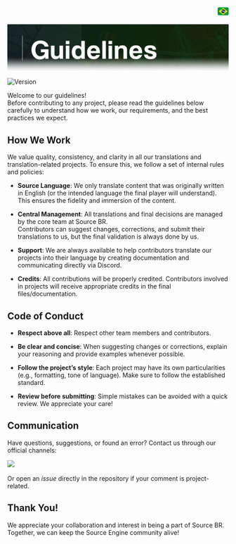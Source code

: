 <!DOCTYPE html>
<div align="right">
    <a href="https://github.com/source-br/.github/blob/main/Guidelines/DIRETRIZES.md" target="_blank">
        <img src="https://github.com/source-br/.github/blob/main/imagens/flag_br.png" height="25" width="25">
    </a>
</div>

![](../imagens/guidelines.png)

![Version](https://img.shields.io/badge/Guidelines-V.1-43ff43.svg)

Welcome to our guidelines!   
Before contributing to any project, please read the guidelines below carefully to understand how we work, our requirements, and the best practices we expect.

## How We Work

We value quality, consistency, and clarity in all our translations and translation-related projects. To ensure this, we follow a set of internal rules and policies:

- **Source Language**: We only translate content that was originally written in English (or the intended language the final player will understand). This ensures the fidelity and immersion of the content.

- **Central Management**: All translations and final decisions are managed by the core team at Source BR.  
  Contributors can suggest changes, corrections, and submit their translations to us, but the final validation is always done by us.

- **Support**: We are always available to help contributors translate our projects into their language by creating documentation and communicating directly via Discord.

- **Credits**: All contributions will be properly credited. Contributors involved in projects will receive appropriate credits in the final files/documentation.

## Code of Conduct

- **Respect above all**: Respect other team members and contributors.

- **Be clear and concise**: When suggesting changes or corrections, explain your reasoning and provide examples whenever possible.

- **Follow the project’s style**: Each project may have its own particularities (e.g., formatting, tone of language). Make sure to follow the established standard.

- **Review before submitting**: Simple mistakes can be avoided with a quick review. We appreciate your care!

## Communication

Have questions, suggestions, or found an error? Contact us through our official channels:

<a href="https://discord.gg/tVNv6SNZZT" target="_blank"><img src="https://img.shields.io/badge/-discord-0D1117?style=for-the-badge&logo=discord&logoColor=#5865F2&labelColor=0D1117" target="_blank"></a>

Or open an *issue* directly in the repository if your comment is project-related.

## Thank You!

We appreciate your collaboration and interest in being a part of Source BR.  
Together, we can keep the Source Engine community alive!